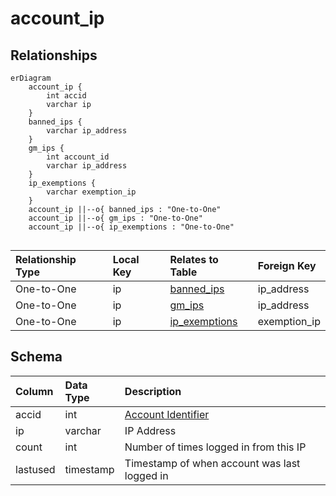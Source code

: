 # account_ip

## Relationships

```mermaid
erDiagram
    account_ip {
        int accid
        varchar ip
    }
    banned_ips {
        varchar ip_address
    }
    gm_ips {
        int account_id
        varchar ip_address
    }
    ip_exemptions {
        varchar exemption_ip
    }
    account_ip ||--o{ banned_ips : "One-to-One"
    account_ip ||--o{ gm_ips : "One-to-One"
    account_ip ||--o{ ip_exemptions : "One-to-One"


```


| Relationship Type | Local Key | Relates to Table | Foreign Key |
| :--- | :--- | :--- | :--- |
| One-to-One | ip | [banned_ips](../../schema/admin/banned_ips.md) | ip_address |
| One-to-One | ip | [gm_ips](../../schema/admin/gm_ips.md) | ip_address |
| One-to-One | ip | [ip_exemptions](../../schema/admin/ip_exemptions.md) | exemption_ip |


## Schema

| Column | Data Type | Description |
| :--- | :--- | :--- |
| accid | int | [Account Identifier](account.md) |
| ip | varchar | IP Address |
| count | int | Number of times logged in from this IP |
| lastused | timestamp | Timestamp of when account was last logged in |

